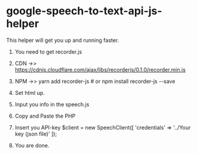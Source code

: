# google-speech-to-text-api-js-helper

This helper will get you up and running faster.

1. You need to get recorder.js
  1. CDN ->> https://cdnjs.cloudflare.com/ajax/libs/recorderjs/0.1.0/recorder.min.js
  1. NPM ->> yarn add recorder-js # or npm install recorder-js --save

2. Set html up.
3. Input you info in the speech.js
4. Copy and Paste the PHP
  1. Insert you API-key 
  $client =  new SpeechClient([
    'credentials' => '../Your key (json file)'
  ]);
 5. You are done.
